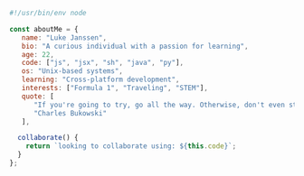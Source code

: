 <!--
**lukejans/lukejans** is a ✨ _special_ ✨ repository because its `README.md` (this file) appears on your GitHub profile.
-->
```JavaScript
#!/usr/bin/env node

const aboutMe = {
   name: "Luke Janssen",
   bio: "A curious individual with a passion for learning",
   age: 22,
   code: ["js", "jsx", "sh", "java", "py"],
   os: "Unix-based systems",
   learning: "Cross-platform development",
   interests: ["Formula 1", "Traveling", "STEM"],
   quote: [
      "If you're going to try, go all the way. Otherwise, don't even start...",
      "Charles Bukowski"
   ],

  collaborate() {
    return `looking to collaborate using: ${this.code}`;
  }
};
```
